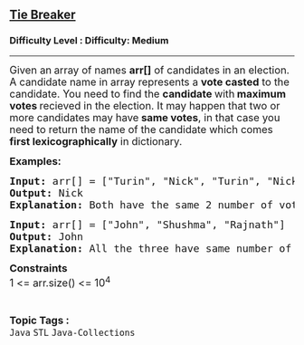 <h2><a href="https://www.geeksforgeeks.org/problems/tie-breaker/1?page=6&category=Java&sortBy=submissions">Tie Breaker</a></h2><h3>Difficulty Level : Difficulty: Medium</h3><hr><div class="problems_problem_content__Xm_eO"><p><span style="font-size: 18px;">Given an<strong> </strong>array of names <strong>arr[]</strong> of candidates in an election. A candidate name in array represents a <strong>vote casted</strong> to the candidate. You need to find the <strong>candidate </strong>with<strong> maximum votes </strong>recieved in the election. It may happen that two or more candidates may have<strong> same votes</strong>, in that case you need to return the name of the&nbsp;candidate which comes<strong> first lexicographically</strong> in dictionary.</span></p>
<p><strong><span style="font-size: 18px;">Examples:</span></strong></p>
<pre><span style="font-size: 18px;"><strong>Input: </strong>arr[] = ["Turin", "Nick", "Turin", "Nick"]</span>
<span style="font-size: 18px;"><strong>Output: </strong>Nick</span>
<span style="font-size: 18px;"><strong>Explanation: </strong>Both have the same 2 number of votes but Nick comes<strong> </strong>first lexicographically.</span></pre>
<pre><span style="font-size: 18px;"><strong>Input: </strong>arr[] = ["John", "Shushma", "Rajnath"]</span>
<span style="font-size: 18px;"><strong>Output: </strong>John </span>
<span style="font-size: 18px;"><strong>Explanation: </strong>All the three have same number of votes of 1.<strong> </strong>Lexicographically John comes first.</span></pre>
<p><span style="font-size: 18px;"><strong>Constraints</strong><br>1 &lt;= arr.size() &lt;= 10<sup>4</sup><br></span></p></div><br><p><span style=font-size:18px><strong>Topic Tags : </strong><br><code>Java</code>&nbsp;<code>STL</code>&nbsp;<code>Java-Collections</code>&nbsp;